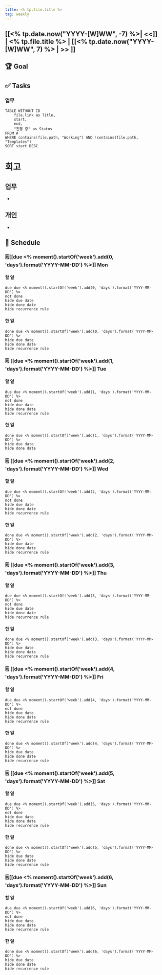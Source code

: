 ```yaml
---
title: <% tp.file.title %>
tag: weekly
---
```


## [[<% tp.date.now("YYYY-[W]WW", -7) %>| <<]] | <% tp.file.title %> | [[<%  tp.date.now("YYYY-[W]WW", 7) %> | >> ]]

## 🏆 Goal

## ✅ Tasks
### 업무
```dataview
TABLE WITHOUT ID
    file.link as Title,
    start,
    end,
    "진행 중" as Status
FROM #
WHERE contains(file.path, "Working") AND !contains(file.path, "Templates") 
SORT start DESC
```
# 회고
## 업무
- 
## 개인
- 

## 📅 Schedule
###  🗒️[[due <% moment().startOf('week').add(0, 'days').format('YYYY-MM-DD') %>]] Mon
#### 할 일
```tasks 
due due <% moment().startOf('week').add(0, 'days').format('YYYY-MM-DD') %>
not done
hide due date
hide done date
hide recurrence rule
```
#### 한 일
```tasks 
done due <% moment().startOf('week').add(0, 'days').format('YYYY-MM-DD') %>
hide due date
hide done date
hide recurrence rule
```
###  🗒️ [[due <% moment().startOf('week').add(1, 'days').format('YYYY-MM-DD') %>]]  Tue
#### 할 일
```tasks 
due due <% moment().startOf('week').add(1, 'days').format('YYYY-MM-DD') %>
not done
hide due date
hide done date
hide recurrence rule
```
#### 한 일
```tasks 
done due <% moment().startOf('week').add(1, 'days').format('YYYY-MM-DD') %>
hide due date
hide done date
```
###  🗒️ [[due <% moment().startOf('week').add(2, 'days').format('YYYY-MM-DD') %>]]  Wed
#### 할 일
```tasks 
due due <% moment().startOf('week').add(2, 'days').format('YYYY-MM-DD') %>
not done
hide due date
hide done date
hide recurrence rule
```
#### 한 일
```tasks 
done due <% moment().startOf('week').add(2, 'days').format('YYYY-MM-DD') %>
hide due date
hide done date
hide recurrence rule
```
###  🗒️ [[due <% moment().startOf('week').add(3, 'days').format('YYYY-MM-DD') %>]]  Thu
#### 할 일
```tasks 
due due <% moment().startOf('week').add(3, 'days').format('YYYY-MM-DD') %>
not done
hide due date
hide done date
hide recurrence rule
```
#### 한 일
```tasks 
done due <% moment().startOf('week').add(3, 'days').format('YYYY-MM-DD') %>
hide due date
hide done date
hide recurrence rule
```
###  🗒️ [[due <% moment().startOf('week').add(4, 'days').format('YYYY-MM-DD') %>]]  Fri
#### 할 일
```tasks 
due due <% moment().startOf('week').add(4, 'days').format('YYYY-MM-DD') %>
not done
hide due date
hide done date
hide recurrence rule
```
#### 한 일
```tasks 
done due <% moment().startOf('week').add(4, 'days').format('YYYY-MM-DD') %>
hide due date
hide done date
hide recurrence rule
```
###  🗒️ [[due <% moment().startOf('week').add(5, 'days').format('YYYY-MM-DD') %>]]  Sat
#### 할 일
```tasks 
due due <% moment().startOf('week').add(5, 'days').format('YYYY-MM-DD') %>
not done
hide due date
hide done date
hide recurrence rule
```
#### 한 일
```tasks 
done due <% moment().startOf('week').add(5, 'days').format('YYYY-MM-DD') %>
hide due date
hide done date
hide recurrence rule
```
###  🗒️[[due <% moment().startOf('week').add(6, 'days').format('YYYY-MM-DD') %>]]  Sun
#### 할 일
```tasks 
due due <% moment().startOf('week').add(6, 'days').format('YYYY-MM-DD') %>
not done
hide due date
hide done date
hide recurrence rule
```
#### 한 일
```tasks 
done due <% moment().startOf('week').add(6, 'days').format('YYYY-MM-DD') %>
hide due date
hide done date
hide recurrence rule
```